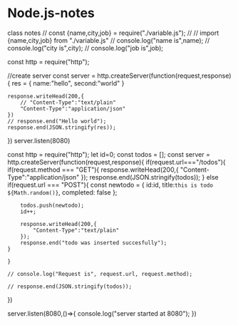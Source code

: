 # Node.js-notes
class notes
// const {name,city,job} = require("./variable.js");
// // import {name,city,job} from "./variable.js"
// console.log("name is",name);
// console.log("city is",city);
// console.log("job is",job);


const http = require("http");

//create server
const server = http.createServer(function(request,response){
    res = {
        name:"hello",
        second:"world"
    }

    response.writeHead(200,{
        // "Content-Type":"text/plain"
        "Content-Type":"application/json"
    })
    // response.end("Hello world");
    response.end(JSON.stringify(res));
})
server.listen(8080)






const http = require("http");
let id=0;
const todos = [];
const server = http.createServer(function(request,response){
    if(request.url==="/todos"){
        if(request.method === "GET"){
            response.writeHead(200,{
                "Content-Type":"application/json"
            });
            response.end(JSON.stringify(todos));
        }
        else if(request.url === "POST"){
            const newtodo = {
                id:id,
                title:`this is todo ${Math.random()}`,
                completed: false
            };
        
        todos.push(newtodo);
        id++;

        response.writeHead(200,{
            "Content-Type":"text/plain"
        });
        response.end("todo was inserted succesfully");
    }

    }
    
    // console.log("Request is", request.url, request.method);
    
    // response.end(JSON.stringify(todos));
})

server.listen(8080,()=>{
    console.log("server started at 8080");
})

